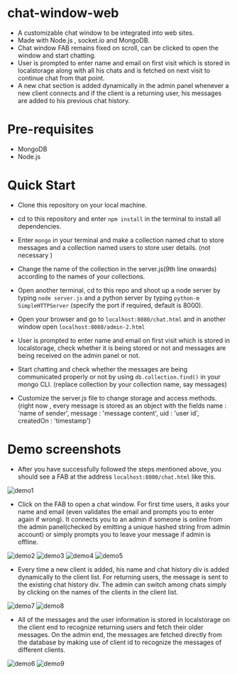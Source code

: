 # chat-window-web
- A customizable chat window to be integrated into web sites.
- Made with Node.js , socket.io and MongoDB.
- Chat window FAB remains fixed on scroll, can be clicked to open the window and start chatting.
- User is prompted to enter name and email on first visit which is stored in localstorage along with all his chats and is fetched on next visit to continue chat from that point.
- A new chat section is added dynamically in the admin panel whenever a new client connects and if the client is a returning user, his messages are added to his previous chat history.

# Pre-requisites
- MongoDB
- Node.js

# Quick Start
- Clone this repository on your local machine.

- cd to this repository and enter <code>npm install</code> in the terminal to install all dependencies.

- Enter <code>mongo</code> in your terminal and make a collection named chat to store messages and a collection named users to store user details. (not necessary )

- Change the name of the collection in the server.js(9th line onwards) according to the names of your collections.

- Open another terminal, cd to this repo and shoot up a node server by typing <code>node server.js</code> and a python server by typing <code>python-m SimpleHTTPServer</code> (specify the port if required, default is 8000). 

- Open your browser and go to <code>localhost:8080/chat.html</code> and in another window open <code>localhost:8080/admin-2.html</code>

- User is prompted to enter name and email on first visit which is stored in localstorage, check whether it is being stored or not and messages are being received on the admin panel or not.

- Start chatting and check whether the messages are being communicated properly or not by using <code>db.collection.find()</code> in your mongo  CLI. (replace collection by your collection name, say messages)

- Customize the server.js file to change storage and access methods. (right now , every message is stored as an object with the fields name : 'name of sender', message : 'message content', uid : 'user id', createdOn : 'timestamp')

# Demo screenshots
- After you have successfully followed the steps mentioned above, you should see a FAB at the address <code>localhost:8000/chat.html</code> like this.


![demo1](https://cloud.githubusercontent.com/assets/15071438/16568206/04f2beee-4245-11e6-990b-e600d93e62ab.png)



- Click on the FAB to open a chat window. For first time users, it asks your name and email (even validates the email and prompts you to enter again if wrong).
It connects you to an admin if someone is online from the admin panel(checked by emitting a unique hashed string from admin account) or simply prompts you to leave your message if admin is offline.



![demo2](https://cloud.githubusercontent.com/assets/15071438/16568207/04f7e8b0-4245-11e6-83db-ab421ee858fd.png)
![demo3](https://cloud.githubusercontent.com/assets/15071438/16568208/04f8d806-4245-11e6-966d-67b146a7c4cd.png)
![demo4](https://cloud.githubusercontent.com/assets/15071438/16568209/04fd9d78-4245-11e6-86c9-20b5dc7bfcf0.png)
![demo5](https://cloud.githubusercontent.com/assets/15071438/16568211/05060ff8-4245-11e6-93fc-80b659432454.png)


- Every time a new client is added, his name and chat history div is added dynamically to the client list. For returning users, the message is sent to the existing chat history div. The admin can switch among chats simply by clicking on the names of the clients in the client list.


![demo7](https://cloud.githubusercontent.com/assets/15071438/16568212/05260574-4245-11e6-8bf0-056ef653c969.png)
![demo8](https://cloud.githubusercontent.com/assets/15071438/16568213/052dee4c-4245-11e6-9b4a-5fc62efec05b.png)



- All of the messages and the user information is stored in localstorage on the client end to recognize returning users and fetch their older messages. On the admin end, the messages are fetched directly from the database by making use of client id to recognize the messages of different clients.


![demo6](https://cloud.githubusercontent.com/assets/15071438/16568210/0505665c-4245-11e6-9c8e-b141d0cfb4e1.png)
![demo9](https://cloud.githubusercontent.com/assets/15071438/16568214/0538c3d0-4245-11e6-8515-fdbfcea5aa36.png)
